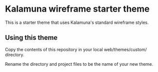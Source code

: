 # Kalamuna wireframe starter theme

This is a starter theme that uses Kalamuna's standard wireframe styles.

## Using this theme

Copy the contents of this repository in your local web/themes/custom/ directory.

Rename the directory and project files to be the name of your new theme.
